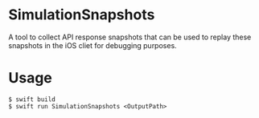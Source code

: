# SimulationSnapshots

A tool to collect API response snapshots that can be used to replay these snapshots in the iOS cliet for debugging purposes.

# Usage 

```
$ swift build
$ swift run SimulationSnapshots <OutputPath> 
```
